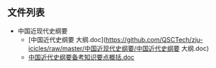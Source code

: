 

## 文件列表

- 中国近现代史纲要
    - [中国近代史纲要 大纲.doc](https://github.com/QSCTech/zju-icicles/raw/master/中国近现代史纲要/中国近代史纲要 大纲.doc)
    - [中国近代史纲要备考知识要点概括.doc](https://github.com/QSCTech/zju-icicles/raw/master/中国近现代史纲要/中国近代史纲要备考知识要点概括.doc)
